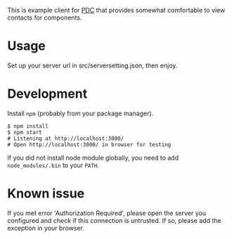 This is example client for [PDC] that provides somewhat comfortable to view
contacts for components.

[PDC]: https://github.com/release-engineering/product-definition-center


# Usage

Set up your server url in src/serversetting.json, then enjoy.


# Development

Install `npm` (probably from your package manager).

    $ npm install
    $ npm start 
    # Listening at http://localhost:3000/
    # Open http://localhost:3000/ in browser for testing
    
If you did not install node module globally, you need to add
`node_modules/.bin` to your `PATH`.

# Known issue

If you met error 'Authorization Required', please open the server you configured and check if this connection is untrusted.
If so, please add the exception in your browser.
